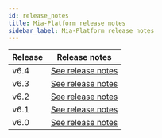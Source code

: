 ```yaml
---
id: release_notes
title: Mia-Platform release notes
sidebar_label: Mia-Platform release notes
---
```

| Release | Release notes                                       |
| ------- | --------------------------------------------------- |
| v6.4    | [See release notes](platform_6-4-0_releasenotes.md) |
| v6.3    | [See release notes](platform_6-3-0_releasenotes.md) |
| v6.2    | [See release notes](platform_6-2-0_releasenotes.md) |
| v6.1    | [See release notes](platform_6-1-0_releasenotes.md) |
| v6.0    | [See release notes](platform_6-0-0_releasenotes.md) |
